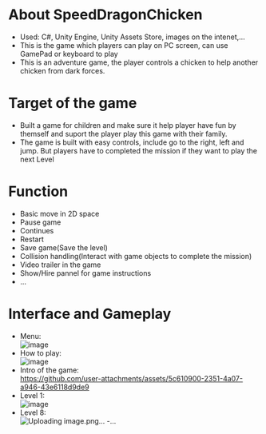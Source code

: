 # **About SpeedDragonChicken**
- Used: C#, Unity Engine, Unity Assets Store, images on the intenet,...
- This is the game which players can play on PC screen, can use GamePad or keyboard to play
- This is an adventure game, the player controls a chicken to help another chicken from dark forces.
# **Target of the game**
- Built a game for children and make sure it help player have fun by themself and suport the player play this game with their family.
- The game is built with easy controls, include go to the right, left and jump. But players have to completed the mission if they want to play the next Level
# **Function**
- Basic move in 2D space
- Pause game
- Continues
- Restart
- Save game(Save the level)
- Collision handling(Interact with game objects to complete the mission)
- Video trailer in the game
- Show/Hire pannel for game instructions
- ...
# **Interface and Gameplay**
- Menu:</br>
![image](https://github.com/user-attachments/assets/9e0cdb49-5902-4c3f-b235-4c7f6454578e)</br>
- How to play:</br>
![image](https://github.com/user-attachments/assets/bd14ce85-952a-40ae-8fd8-4c1ce924504b)</br>
- Intro of the game:</br>
https://github.com/user-attachments/assets/5c610900-2351-4a07-a946-43e6118d9de9 </br>
- Level 1:</br>
![image](https://github.com/user-attachments/assets/ea7e9c83-8160-49b8-8272-9fd62f3bb410)</br>
- Level 8:</br>
![Uploading image.png…]()
-...






